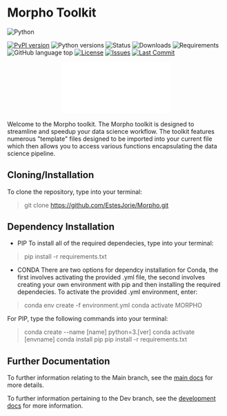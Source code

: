 # Morpho Toolkit
![Python](https://img.shields.io/badge/language-python-blue?logo=python&logoColor=white)

[![PyPI version](https://img.shields.io/pypi/v/MORPHO-toolkit?label=PyPI)](https://pypi.org/project/MORPHO-toolkit/)
![Python versions](https://img.shields.io/pypi/pyversions/MORPHO-toolkit)
![Status](https://img.shields.io/badge/status-in%20development-orange)
![Downloads](https://img.shields.io/pypi/dm/MORPHO-toolkit)
![Requirements](https://img.shields.io/librariesio/release/pypi/MORPHO-toolkit)
![GitHub language top](https://img.shields.io/github/languages/top/EstesJorie/Morpho)
[![License](https://img.shields.io/github/license/EstesJorie/Morpho)](https://github.com/EstesJorie/Morpho/blob/main/LICENSE)
[![Issues](https://img.shields.io/github/issues/EstesJorie/Morpho)](https://github.com/EstesJorie/Morpho/issues)
[![Last Commit](https://img.shields.io/github/last-commit/EstesJorie/Morpho)](https://github.com/EstesJorie/Morpho/commits/main)




<p align="center">
    <img src="images/MORPHO_light_header.png" alt="Morpho Header" width="50%">
</p>

 Welcome to the Morpho toolkit. The Morpho toolkit is designed to streamline and
 speedup your data science workflow. The toolkit features numerous "template" files
 designed to be imported into your current file which then allows you to access
 various functions encapsulating the data science pipeline.
 
 ## Cloning/Installation 
 
 To clone the repository, type into your terminal:
 
 > git clone https://github.com/EstesJorie/Morpho.git

## Dependency Installation

- PIP
To install all of the required dependecies, type into your terminal:

> pip install -r requirements.txt

- CONDA
There are two options for dependcy installation for Conda, the first involves activating the provided .yml file, the second involves creating your own environment with pip and then installing the required dependecies. To activate the provided .yml environment, enter:

> conda env create -f environment.yml
> conda activate MORPHO

For PIP, type the following commands into your terminal:

> conda create --name [name] python=3.[ver]
> conda activate [envname]
> conda install pip
> pip install -r requirements.txt

## Further Documentation

To further information relating to the Main branch, see the [main docs](docs/README-main.md) for more details.

To further information pertaining to the Dev branch, see the [development docs](docs/README-dev.md) for more information.
